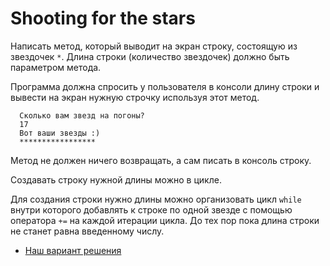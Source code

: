 #  Shooting for the stars

Написать метод, который выводит на экран строку, состоящую из звездочек `*`. Длина строки (количество звездочек) должно быть параметром метода. 

Программа должна спросить у пользователя в консоли длину строки и вывести на экран нужную строчку используя этот метод.

```
  Сколько вам звезд на погоны?
  17
  Вот ваши звезды :) 
  *****************
```

<div class="rubyrush-task-hint">

Метод не должен ничего возвращать, а сам писать в консоль строку.

Создавать строку нужной длины можно в цикле.


</div>


<div class="rubyrush-task-answer">

Для создания строки нужно длины можно организовать цикл `while` внутри которого добавлять к строке по одной звезде с помощью оператора `+=` на каждой итерации цикла. До тех пор пока длина строки не станет равна введенному числу.
<ul>
<li><a href="https://github.com/aristofun/rubyrush-path/blob/master/steps/methods-03/solution/stars.rb" class="rubyrush-task-solution-link">Наш вариант решения</a></li></ul>

</div>
